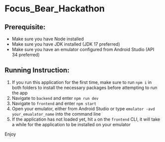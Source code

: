 # Focus_Bear_Hackathon
 
## Prerequisite:

-  Make sure you have Node installed
-  Make sure you have JDK installed (JDK 17 preferred)
-  Make sure you have an emulator configured from Android Studio (API 34 preferred)

## Running Instruction:

1. If you run this application for the first time, make sure to run `npm i` in both folders to install the necessary packages before attempting to run the app
2. Navigate to `backend` and enter `npm run dev`
3. Navigate to `frontend` and enter `npm start`
4. Open your emulator, either from Android Studio or type `emulator -avd your_emualator_name` into the command line
5. If the application has not loaded yet, hit `a` on the `frontend` CLI, it will take a while for the application to be installed on your emulator

Enjoy 

